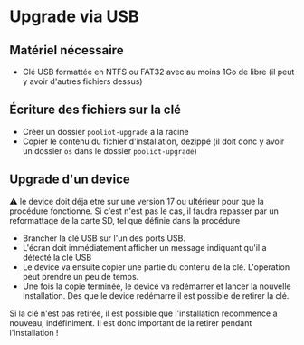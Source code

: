 # Upgrade via USB

## Matériel nécessaire

- Clé USB formattée en NTFS ou FAT32 avec au moins 1Go de libre (il peut y avoir d'autres fichiers dessus)

## Écriture des fichiers sur la clé

- Créer un dossier `pooliot-upgrade` a la racine
- Copier le contenu du fichier d'installation, dezippé (il doit donc y avoir un dossier `os` dans le dossier `pooliot-upgrade`)

## Upgrade d'un device

:warning: le device doit déja etre sur une version 17 ou ultérieur pour que la procédure fonctionne. Si c'est n'est pas le cas, il faudra repasser par un reformattage de la carte SD, tel que définie dans la procédure 

- Brancher la clé USB sur l'un des ports USB.
- L'écran doit immédiatement afficher un message indiquant qu'il a détecté la clé USB
- Le device va ensuite copier une partie du contenu de la clé. L'operation peut prendre un peu de temps.
- Une fois la copie terminée, le device va redémarrer et lancer la nouvelle installation. Des que le device redémarre il est possible de retirer la clé.

Si la clé n'est pas retirée, il est possible que l'installation recommence a nouveau, indéfiniment. Il est donc important de la retirer pendant l'installation !
